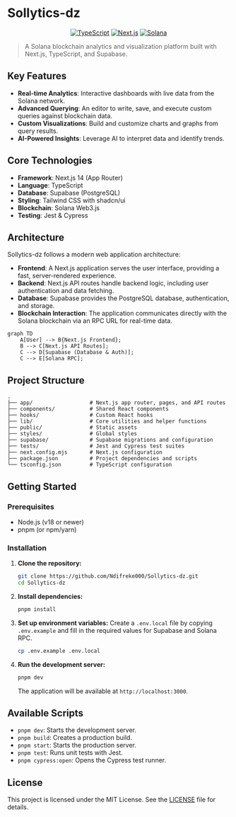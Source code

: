 # Sollytics-dz

<div align="center">

[![TypeScript](https://img.shields.io/badge/TypeScript-5.2-blue?style=flat-square&logo=typescript)](https://typescriptlang.org)
[![Next.js](https://img.shields.io/badge/Next.js-14-black?style=flat-square&logo=next.js)](https://nextjs.org)
[![Solana](https://img.shields.io/badge/Solana-SDK-purple?style=flat-square&logo=solana)](https://solana.com)

</div>

> A Solana blockchain analytics and visualization platform built with Next.js, TypeScript, and Supabase.

## Key Features

- **Real-time Analytics**: Interactive dashboards with live data from the Solana network.
- **Advanced Querying**: An editor to write, save, and execute custom queries against blockchain data.
- **Custom Visualizations**: Build and customize charts and graphs from query results.
- **AI-Powered Insights**: Leverage AI to interpret data and identify trends.

## Core Technologies

- **Framework**: Next.js 14 (App Router)
- **Language**: TypeScript
- **Database**: Supabase (PostgreSQL)
- **Styling**: Tailwind CSS with shadcn/ui
- **Blockchain**: Solana Web3.js
- **Testing**: Jest & Cypress

## Architecture

Sollytics-dz follows a modern web application architecture:

-   **Frontend**: A Next.js application serves the user interface, providing a fast, server-rendered experience.
-   **Backend**: Next.js API routes handle backend logic, including user authentication and data fetching.
-   **Database**: Supabase provides the PostgreSQL database, authentication, and storage.
-   **Blockchain Interaction**: The application communicates directly with the Solana blockchain via an RPC URL for real-time data.

```mermaid
graph TD
    A[User] --> B{Next.js Frontend};
    B --> C[Next.js API Routes];
    C --> D[Supabase (Database & Auth)];
    C --> E[Solana RPC];
```

## Project Structure

```
.
├── app/                  # Next.js app router, pages, and API routes
├── components/           # Shared React components
├── hooks/                # Custom React hooks
├── lib/                  # Core utilities and helper functions
├── public/               # Static assets
├── styles/               # Global styles
├── supabase/             # Supabase migrations and configuration
├── tests/                # Jest and Cypress test suites
├── next.config.mjs       # Next.js configuration
├── package.json          # Project dependencies and scripts
└── tsconfig.json         # TypeScript configuration
```

## Getting Started

### Prerequisites

- Node.js (v18 or newer)
- pnpm (or npm/yarn)

### Installation

1.  **Clone the repository:**
    ```bash
    git clone https://github.com/Ndifreke000/Sollytics-dz.git
    cd Sollytics-dz
    ```

2.  **Install dependencies:**
    ```bash
    pnpm install
    ```

3.  **Set up environment variables:**
    Create a `.env.local` file by copying `.env.example` and fill in the required values for Supabase and Solana RPC.
    ```bash
    cp .env.example .env.local
    ```

4.  **Run the development server:**
    ```bash
    pnpm dev
    ```
    The application will be available at `http://localhost:3000`.

## Available Scripts

- `pnpm dev`: Starts the development server.
- `pnpm build`: Creates a production build.
- `pnpm start`: Starts the production server.
- `pnpm test`: Runs unit tests with Jest.
- `pnpm cypress:open`: Opens the Cypress test runner.

## License

This project is licensed under the MIT License. See the [LICENSE](LICENSE) file for details.